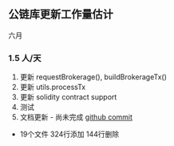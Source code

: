 ## 公链库更新工作量估计

六月
### 1.5 人/天
1. 更新 requestBrokerage(), buildBrokerageTx()
2. 更新 utils.processTx
3. 更新 solidity contract support
4. 测试
5. 文档更新 - 尚未完成 
[github commit](https://github.com/swtcca/swtclib/commit/bdda5c8813264df324bf19abfb67279f562a7902)
- 19个文件 324行添加 144行删除
